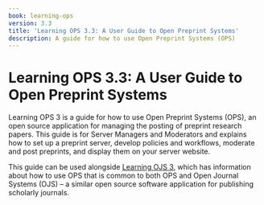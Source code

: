 ```yaml
---
book: learning-ops
version: 3.3
title: 'Learning OPS 3.3: A User Guide to Open Preprint Systems'
description: A guide for how to use Open Preprint Systems (OPS)
---
```


# Learning OPS 3.3: A User Guide to Open Preprint Systems

Learning OPS 3 is a guide for how to use Open Preprint Systems (OPS), an open source application for managing the posting of preprint research papers. This guide is for Server Managers and Moderators and explains how to set up a preprint server, develop policies and workflows, moderate and post preprints, and display them on your server website.

This guide can be used alongside [Learning OJS 3](/learning-ojs), which has information about how to use OPS that is common to both OPS and Open Journal Systems (OJS) – a similar open source software application for publishing scholarly journals.
